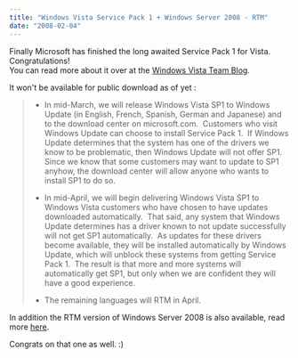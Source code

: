 ```yaml
---
title: "Windows Vista Service Pack 1 + Windows Server 2008 - RTM"
date: "2008-02-04"
---
```


Finally Microsoft has finished the long awaited Service Pack 1 for Vista.  Congratulations!  
You can read more about it over at the [Windows Vista Team Blog](http://windowsvistablog.com/blogs/windowsvista/archive/2008/02/04/announcing-the-rtm-of-windows-vista-sp1.aspx).

It won't be available for public download as of yet :

> - In mid-March, we will release Windows Vista SP1 to Windows Update (in English, French, Spanish, German and Japanese) and to the download center on microsoft.com.  Customers who visit Windows Update can choose to install Service Pack 1.  If Windows Update determines that the system has one of the drivers we know to be problematic, then Windows Update will not offer SP1.  Since we know that some customers may want to update to SP1 anyhow, the download center will allow anyone who wants to install SP1 to do so.
>     
> - In mid-April, we will begin delivering Windows Vista SP1 to Windows Vista customers who have chosen to have updates downloaded automatically.  That said, any system that Windows Update determines has a driver known to not update successfully will not get SP1 automatically.  As updates for these drivers become available, they will be installed automatically by Windows Update, which will unblock these systems from getting Service Pack 1.  The result is that more and more systems will automatically get SP1, but only when we are confident they will have a good experience.
>     
> - The remaining languages will RTM in April.
>     

In addition the RTM version of Windows Server 2008 is also available, read more [here](http://blogs.msdn.com/iainmcdonald/archive/2008/02/04/whoo-windows-server-2008-is-released.aspx).

Congrats on that one as well. :)
